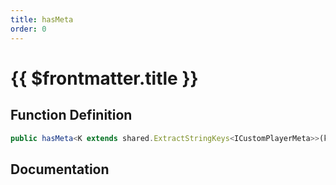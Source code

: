 ```yaml
---
title: hasMeta
order: 0
---
```


# {{ $frontmatter.title }}

## Function Definition

```ts
public hasMeta<K extends shared.ExtractStringKeys<ICustomPlayerMeta>>(key: K): boolean;
```

## Documentation

<!--@include: ./parts/hasMeta.md-->
